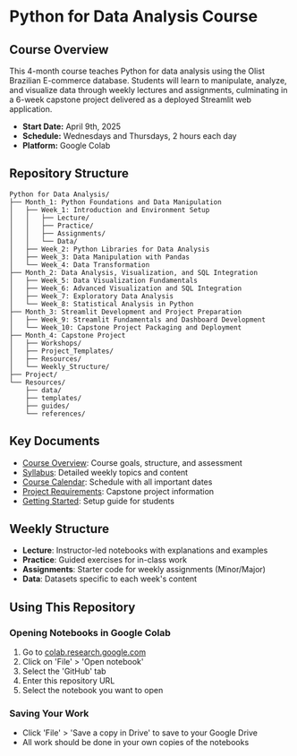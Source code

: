 # Python for Data Analysis Course

## Course Overview
This 4-month course teaches Python for data analysis using the Olist Brazilian E-commerce database. Students will learn to manipulate, analyze, and visualize data through weekly lectures and assignments, culminating in a 6-week capstone project delivered as a deployed Streamlit web application.

- **Start Date:** April 9th, 2025
- **Schedule:** Wednesdays and Thursdays, 2 hours each day
- **Platform:** Google Colab

## Repository Structure

```
Python for Data Analysis/
├── Month_1: Python Foundations and Data Manipulation
│   ├── Week_1: Introduction and Environment Setup
│   │   ├── Lecture/
│   │   ├── Practice/
│   │   ├── Assignments/
│   │   └── Data/
│   ├── Week_2: Python Libraries for Data Analysis
│   ├── Week_3: Data Manipulation with Pandas
│   └── Week_4: Data Transformation
├── Month_2: Data Analysis, Visualization, and SQL Integration
│   ├── Week_5: Data Visualization Fundamentals
│   ├── Week_6: Advanced Visualization and SQL Integration
│   ├── Week_7: Exploratory Data Analysis
│   └── Week_8: Statistical Analysis in Python
├── Month_3: Streamlit Development and Project Preparation
│   ├── Week_9: Streamlit Fundamentals and Dashboard Development
│   └── Week_10: Capstone Project Packaging and Deployment
├── Month_4: Capstone Project
│   ├── Workshops/
│   ├── Project_Templates/
│   ├── Resources/
│   └── Weekly_Structure/
├── Project/
└── Resources/
    ├── data/
    ├── templates/
    ├── guides/
    └── references/
```

## Key Documents
- [Course Overview](course_overview.md): Course goals, structure, and assessment
- [Syllabus](Syllabus.md): Detailed weekly topics and content
- [Course Calendar](course_calendar.md): Schedule with all important dates
- [Project Requirements](Project/README.md): Capstone project information
- [Getting Started](getting_started.md): Setup guide for students

## Weekly Structure
- **Lecture**: Instructor-led notebooks with explanations and examples
- **Practice**: Guided exercises for in-class work
- **Assignments**: Starter code for weekly assignments (Minor/Major)
- **Data**: Datasets specific to each week's content

## Using This Repository

### Opening Notebooks in Google Colab
1. Go to [colab.research.google.com](https://colab.research.google.com/)
2. Click on 'File' > 'Open notebook'
3. Select the 'GitHub' tab
4. Enter this repository URL
5. Select the notebook you want to open

### Saving Your Work
- Click 'File' > 'Save a copy in Drive' to save to your Google Drive
- All work should be done in your own copies of the notebooks